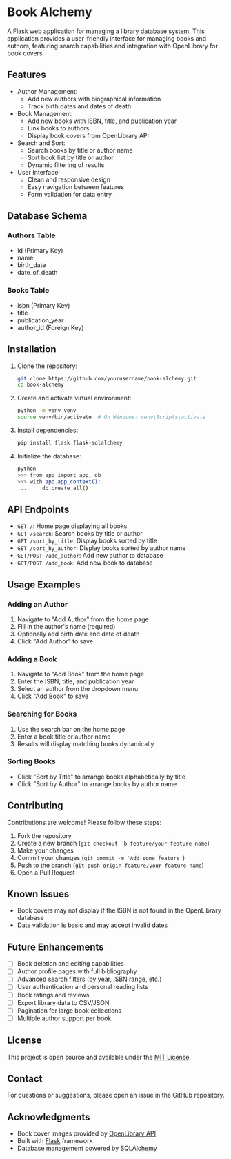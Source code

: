 # Book Alchemy

A Flask web application for managing a library database system. This application provides a user-friendly interface for
managing books and authors, featuring search capabilities and integration with OpenLibrary for book covers.

## Features

- Author Management:
    - Add new authors with biographical information
    - Track birth dates and dates of death
- Book Management:
    - Add new books with ISBN, title, and publication year
    - Link books to authors
    - Display book covers from OpenLibrary API
- Search and Sort:
    - Search books by title or author name
    - Sort book list by title or author
    - Dynamic filtering of results
- User Interface:
    - Clean and responsive design
    - Easy navigation between features
    - Form validation for data entry

## Database Schema

### Authors Table

- id (Primary Key)
- name
- birth_date
- date_of_death

### Books Table

- isbn (Primary Key)
- title
- publication_year
- author_id (Foreign Key)

## Installation

1. Clone the repository:
   ```bash
   git clone https://github.com/yourusername/book-alchemy.git
   cd book-alchemy
   ```

2. Create and activate virtual environment:
   ```bash
   python -m venv venv
   source venv/bin/activate  # On Windows: venv\Scripts\activate
   ```

3. Install dependencies:
   ```bash
   pip install flask flask-sqlalchemy
   ```

4. Initialize the database:
   ```bash
   python
   >>> from app import app, db
   >>> with app.app_context():
   ...     db.create_all()
   ```

## API Endpoints

- `GET /`: Home page displaying all books
- `GET /search`: Search books by title or author
- `GET /sort_by_title`: Display books sorted by title
- `GET /sort_by_author`: Display books sorted by author name
- `GET/POST /add_author`: Add new author to database
- `GET/POST /add_book`: Add new book to database

## Usage Examples

### Adding an Author
1. Navigate to "Add Author" from the home page
2. Fill in the author's name (required)
3. Optionally add birth date and date of death
4. Click "Add Author" to save

### Adding a Book
1. Navigate to "Add Book" from the home page
2. Enter the ISBN, title, and publication year
3. Select an author from the dropdown menu
4. Click "Add Book" to save

### Searching for Books
1. Use the search bar on the home page
2. Enter a book title or author name
3. Results will display matching books dynamically

### Sorting Books
- Click "Sort by Title" to arrange books alphabetically by title
- Click "Sort by Author" to arrange books by author name

## Contributing

Contributions are welcome! Please follow these steps:

1. Fork the repository
2. Create a new branch (`git checkout -b feature/your-feature-name`)
3. Make your changes
4. Commit your changes (`git commit -m 'Add some feature'`)
5. Push to the branch (`git push origin feature/your-feature-name`)
6. Open a Pull Request

## Known Issues

- Book covers may not display if the ISBN is not found in the OpenLibrary database
- Date validation is basic and may accept invalid dates

## Future Enhancements

- [ ] Book deletion and editing capabilities
- [ ] Author profile pages with full bibliography
- [ ] Advanced search filters (by year, ISBN range, etc.)
- [ ] User authentication and personal reading lists
- [ ] Book ratings and reviews
- [ ] Export library data to CSV/JSON
- [ ] Pagination for large book collections
- [ ] Multiple author support per book

## License

This project is open source and available under the [MIT License](LICENSE).

## Contact

For questions or suggestions, please open an issue in the GitHub repository.

## Acknowledgments

- Book cover images provided by [OpenLibrary API](https://openlibrary.org/developers/api)
- Built with [Flask](https://flask.palletsprojects.com/) framework
- Database management powered by [SQLAlchemy](https://www.sqlalchemy.org/)
